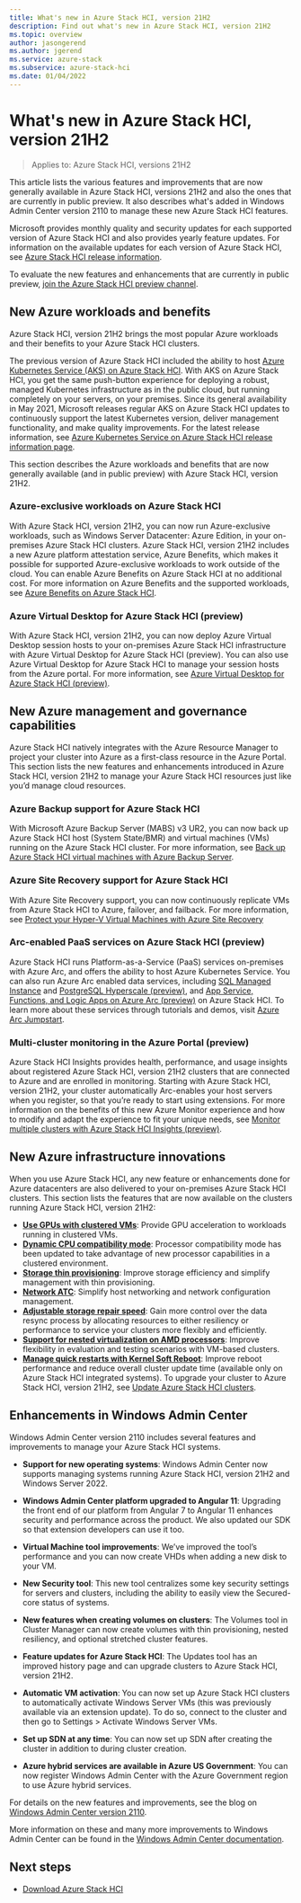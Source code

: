 ```yaml
---
title: What's new in Azure Stack HCI, version 21H2
description: Find out what's new in Azure Stack HCI, version 21H2
ms.topic: overview
author: jasongerend
ms.author: jgerend
ms.service: azure-stack
ms.subservice: azure-stack-hci
ms.date: 01/04/2022
---
```


# What's new in Azure Stack HCI, version 21H2

> Applies to: Azure Stack HCI, versions 21H2

This article lists the various features and improvements that are now generally available in Azure Stack HCI, versions 21H2 and also the ones that are currently in public preview. It also describes what's added in Windows Admin Center version 2110 to manage these new Azure Stack HCI features.

Microsoft provides monthly quality and security updates for each supported version of Azure Stack HCI and also provides yearly feature updates. For information on the available updates for each version of Azure Stack HCI, see [Azure Stack HCI release information](release-information.md).

To evaluate the new features and enhancements that are currently in public preview, [join the Azure Stack HCI preview channel](manage/preview-channel.md).

## New Azure workloads and benefits
Azure Stack HCI, version 21H2 brings the most popular Azure workloads and their benefits to your Azure Stack HCI clusters.

The previous version of Azure Stack HCI included the ability to host [Azure Kubernetes Service (AKS) on Azure Stack HCI](../aks-hci/overview.md). With AKS on Azure Stack HCI, you get the same push-button experience for deploying a robust, managed Kubernetes infrastructure as in the public cloud, but running completely on your servers, on your premises. Since its general availability in May 2021, Microsoft releases regular AKS on Azure Stack HCI updates to continuously support the latest Kubernetes version, deliver management functionality, and make quality improvements. For the latest release information, see [Azure Kubernetes Service on Azure Stack HCI release information page](https://github.com/azure/aks-hci/releases).

This section describes the Azure workloads and benefits that are now generally available (and in public preview) with Azure Stack HCI, version 21H2.

### Azure-exclusive workloads on Azure Stack HCI

With Azure Stack HCI, version 21H2, you can now run Azure-exclusive workloads, such as Windows Server Datacenter: Azure Edition, in your on-premises Azure Stack HCI clusters. Azure Stack HCI, version 21H2 includes a new Azure platform attestation service, Azure Benefits, which makes it possible for supported Azure-exclusive workloads to work outside of the cloud. You can enable Azure Benefits on Azure Stack HCI at no additional cost. For more information on Azure Benefits and the supported workloads, see [Azure Benefits on Azure Stack HCI](manage/azure-benefits.md).

### Azure Virtual Desktop for Azure Stack HCI (preview)

With Azure Stack HCI, version 21H2, you can now deploy Azure Virtual Desktop session hosts to your on-premises Azure Stack HCI infrastructure with Azure Virtual Desktop for Azure Stack HCI (preview). You can also use Azure Virtual Desktop for Azure Stack HCI to manage your session hosts from the Azure portal. For more information, see [Azure Virtual Desktop for Azure Stack HCI (preview)](/azure/virtual-desktop/azure-stack-hci-overview.md).

## New Azure management and governance capabilities

Azure Stack HCI natively integrates with the Azure Resource Manager to project your cluster into Azure as a first-class resource in the Azure Portal. This section lists the new features and enhancements introduced in Azure Stack HCI, version 21H2 to manage your Azure Stack HCI resources just like you’d manage cloud resources.

### Azure Backup support for Azure Stack HCI

With Microsoft Azure Backup Server (MABS) v3 UR2, you can now back up Azure Stack HCI host (System State/BMR) and virtual machines (VMs) running on the Azure Stack HCI cluster. For more information, see [Back up Azure Stack HCI virtual machines with Azure Backup Server](azure/backup/back-up-azure-stack-hyperconverged-infrastructure-virtual-machines.md).

### Azure Site Recovery support for Azure Stack HCI

With Azure Site Recovery support, you can now continuously replicate VMs from Azure Stack HCI to Azure, failover, and failback. For more information, see [Protect your Hyper-V Virtual Machines with Azure Site Recovery](manage/azure-site-recovery.md)

### Arc-enabled PaaS services on Azure Stack HCI (preview)

Azure Stack HCI runs Platform-as-a-Service (PaaS) services on-premises with Azure Arc, and offers the ability to host Azure Kubernetes Service. You can also run Azure Arc enabled data services, including [SQL Managed Instance](azure/azure-arc/data/managed-instance-overview.md) and [PostgreSQL Hyperscale (preview)](azure/azure-arc/data/what-is-azure-arc-enabled-postgres-hyperscale.md), and [App Service, Functions, and Logic Apps on Azure Arc (preview)](azure/app-service/overview-arc-integration.md) on Azure Stack HCI. To learn more about these services through tutorials and demos, visit [Azure Arc Jumpstart](https://azurearcjumpstart.io/).

### Multi-cluster monitoring in the Azure Portal (preview)

Azure Stack HCI Insights provides health, performance, and usage insights about registered Azure Stack HCI, version 21H2 clusters that are connected to Azure and are enrolled in monitoring. Starting with Azure Stack HCI, version 21H2, your cluster automatically Arc-enables your host servers when you register, so that you’re ready to start using extensions. For more information on the benefits of this new Azure Monitor experience and how to modify and adapt the experience to fit your unique needs, see [Monitor multiple clusters with Azure Stack HCI Insights (preview)](manage/azure-stack-hci-insights.md).

## New Azure infrastructure innovations

When you use Azure Stack HCI, any new feature or enhancements done for Azure datacenters are also delivered to your on-premises Azure Stack HCI clusters. This section lists the features that are now available on the clusters running Azure Stack HCI, version 21H2:

- **[Use GPUs with clustered VMs](manage/use-gpu-with-clustered-vm.md)**: Provide GPU acceleration to workloads running in clustered VMs.
- **[Dynamic CPU compatibility mode](manage/processor-compatibility-mode.md)**: Processor compatibility mode has been updated to take advantage of new processor capabilities in a clustered environment.
- **[Storage thin provisioning](manage/thin-provisioning.md)**: Improve storage efficiency and simplify management with thin provisioning.
- **[Network ATC](deploy/network-atc.md)**: Simplify host networking and network configuration management.
- **[Adjustable storage repair speed](manage/storage-repair-speed.md)**: Gain more control over the data resync process by allocating resources to either resiliency or performance to service your clusters more flexibly and efficiently.
- **[Support for nested virtualization on AMD processors](concepts/nested-virtualization.md#nested-virtualization-processor-support)**: Improve flexibility in evaluation and testing scenarios with VM-based clusters.
- **[Manage quick restarts with Kernel Soft Reboot](manage/kernel-soft-reboot.md)**: Improve reboot performance and reduce overall cluster update time (available only on Azure Stack HCI integrated systems).
To upgrade your cluster to Azure Stack HCI, version 21H2, see [Update Azure Stack HCI clusters](manage/update-cluster.md).

## Enhancements in Windows Admin Center

Windows Admin Center version 2110 includes several features and improvements to manage your Azure Stack HCI systems.

- **Support for new operating systems**: Windows Admin Center now supports managing systems running Azure Stack HCI, version 21H2 and Windows Server 2022.

- **Windows Admin Center platform upgraded to Angular 11**: Upgrading the front end of our platform from Angular 7 to Angular 11 enhances security and performance across the product. We also updated our SDK so that extension developers can use it too.

- **Virtual Machine tool improvements**: We’ve improved the tool’s performance and you can now create VHDs when adding a new disk to your VM.

- **New Security tool**: This new tool centralizes some key security settings for servers and clusters, including the ability to easily view the Secured-core status of systems.

- **New features when creating volumes on clusters**: The Volumes tool in Cluster Manager can now create volumes with thin provisioning, nested resiliency, and optional stretched cluster features.

- **Feature updates for Azure Stack HCI**: The Updates tool has an improved history page and can upgrade clusters to Azure Stack HCI, version 21H2.

- **Automatic VM activation**: You can now set up Azure Stack HCI clusters to automatically activate Windows Server VMs (this was previously available via an extension update). To do so, connect to the cluster and then go to Settings > Activate Windows Server VMs.

- **Set up SDN at any time**: You can now set up SDN after creating the cluster in addition to during cluster creation.

- **Azure hybrid services are available in Azure US Government**: You can now register Windows Admin Center with the Azure Government region to use Azure hybrid services.

For details on the new features and improvements, see the blog on [Windows Admin Center version 2110](https://techcommunity.microsoft.com/t5/windows-admin-center-blog/windows-admin-center-version-2110-is-now-generally-available/ba-p/2911579). 

More information on these and many more improvements to Windows Admin Center can be found in the [Windows Admin Center documentation](/windows-server/manage/windows-admin-center/understand/what-is).

## Next steps

- [Download Azure Stack HCI](https://azure.microsoft.com/products/azure-stack/hci/hci-download/)
